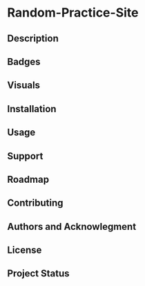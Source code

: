 # Random-Practice-Site

## Description

## Badges

## Visuals

## Installation

## Usage

## Support

## Roadmap

## Contributing

## Authors and Acknowlegment

## License

## Project Status